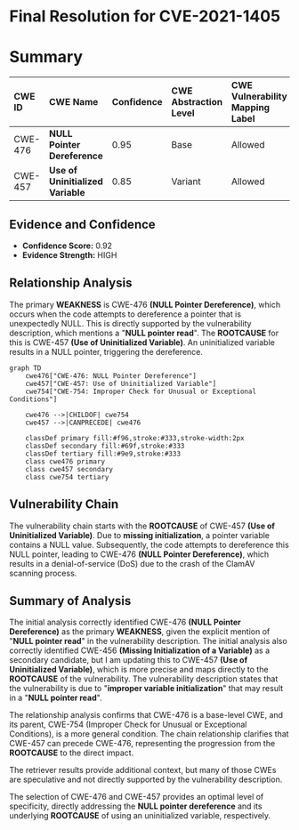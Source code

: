 # Final Resolution for CVE-2021-1405

# Summary
| CWE ID  | CWE Name                                           | Confidence | CWE Abstraction Level | CWE Vulnerability Mapping Label | CWE-Vulnerability Mapping Notes |
| :-------- | :------------------------------------------------- | :--------- | :-------------------- | :------------------------------ | :------------------------------ |
| CWE-476 | **NULL Pointer Dereference**                           | 0.95       | Base                  | Allowed                         | Primary CWE                     |
| CWE-457 | **Use of Uninitialized Variable**                | 0.85       | Variant               | Allowed                         | Secondary Candidate             |

## Evidence and Confidence

*   **Confidence Score:** 0.92
*   **Evidence Strength:** HIGH

## Relationship Analysis
The primary **WEAKNESS** is CWE-476 **(NULL Pointer Dereference)**, which occurs when the code attempts to dereference a pointer that is unexpectedly NULL. This is directly supported by the vulnerability description, which mentions a "**NULL pointer read**". The **ROOTCAUSE** for this is CWE-457 **(Use of Uninitialized Variable)**. An uninitialized variable results in a NULL pointer, triggering the dereference.

```mermaid
graph TD
    cwe476["CWE-476: NULL Pointer Dereference"]
    cwe457["CWE-457: Use of Uninitialized Variable"]
    cwe754["CWE-754: Improper Check for Unusual or Exceptional Conditions"]
    
    cwe476 -->|CHILDOF| cwe754
    cwe457 -->|CANPRECEDE| cwe476
    
    classDef primary fill:#f96,stroke:#333,stroke-width:2px
    classDef secondary fill:#69f,stroke:#333
    classDef tertiary fill:#9e9,stroke:#333
    class cwe476 primary
    class cwe457 secondary
    class cwe754 tertiary
```

## Vulnerability Chain
The vulnerability chain starts with the **ROOTCAUSE** of CWE-457 **(Use of Uninitialized Variable)**. Due to **missing initialization**, a pointer variable contains a NULL value. Subsequently, the code attempts to dereference this NULL pointer, leading to CWE-476 **(NULL Pointer Dereference)**, which results in a denial-of-service (DoS) due to the crash of the ClamAV scanning process.

## Summary of Analysis
The initial analysis correctly identified CWE-476 **(NULL Pointer Dereference)** as the primary **WEAKNESS**, given the explicit mention of "**NULL pointer read**" in the vulnerability description. The initial analysis also correctly identified CWE-456 **(Missing Initialization of a Variable)** as a secondary candidate, but I am updating this to CWE-457 **(Use of Uninitialized Variable)**, which is more precise and maps directly to the **ROOTCAUSE** of the vulnerability. The vulnerability description states that the vulnerability is due to "**improper variable initialization**" that may result in a "**NULL pointer read**".

The relationship analysis confirms that CWE-476 is a base-level CWE, and its parent, CWE-754 (Improper Check for Unusual or Exceptional Conditions), is a more general condition. The chain relationship clarifies that CWE-457 can precede CWE-476, representing the progression from the **ROOTCAUSE** to the direct impact.

The retriever results provide additional context, but many of those CWEs are speculative and not directly supported by the vulnerability description.

The selection of CWE-476 and CWE-457 provides an optimal level of specificity, directly addressing the **NULL pointer dereference** and its underlying **ROOTCAUSE** of using an uninitialized variable, respectively.
